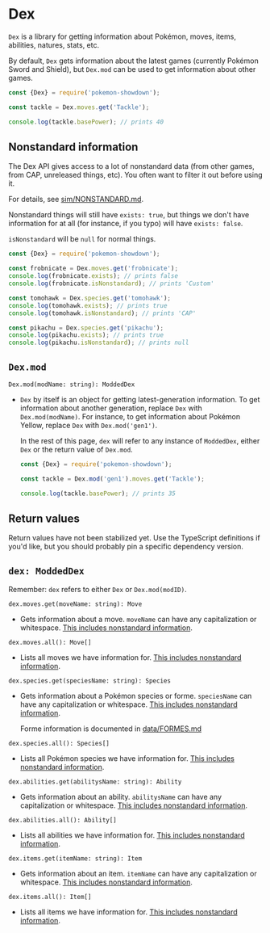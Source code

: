 Dex
===

`Dex` is a library for getting information about Pokémon, moves, items, abilities, natures, stats, etc.

By default, `Dex` gets information about the latest games (currently Pokémon Sword and Shield), but `Dex.mod` can be used to get information about other games.

```js
const {Dex} = require('pokemon-showdown');

const tackle = Dex.moves.get('Tackle');

console.log(tackle.basePower); // prints 40
```


Nonstandard information
-----------------------

The Dex API gives access to a lot of nonstandard data (from other games, from CAP, unreleased things, etc). You often want to filter it out before using it.

For details, see [sim/NONSTANDARD.md](./NONSTANDARD.md).

Nonstandard things will still have `exists: true`, but things we don't have information for at all (for instance, if you typo) will have `exists: false`.

`isNonstandard` will be `null` for normal things.

```js
const {Dex} = require('pokemon-showdown');

const frobnicate = Dex.moves.get('frobnicate');
console.log(frobnicate.exists); // prints false
console.log(frobnicate.isNonstandard); // prints 'Custom'

const tomohawk = Dex.species.get('tomohawk');
console.log(tomohawk.exists); // prints true
console.log(tomohawk.isNonstandard); // prints 'CAP'

const pikachu = Dex.species.get('pikachu');
console.log(pikachu.exists); // prints true
console.log(pikachu.isNonstandard); // prints null
```


`Dex.mod`
---------

`Dex.mod(modName: string): ModdedDex`

* `Dex` by itself is an object for getting latest-generation information. To get information about another generation, replace `Dex` with `Dex.mod(modName)`. For instance, to get information about Pokémon Yellow, replace `Dex` with `Dex.mod('gen1')`.

  In the rest of this page, `dex` will refer to any instance of `ModdedDex`, either `Dex` or the return value of `Dex.mod`.

  ```js
  const {Dex} = require('pokemon-showdown');

  const tackle = Dex.mod('gen1').moves.get('Tackle');

  console.log(tackle.basePower); // prints 35
  ```


Return values
-------------

Return values have not been stabilized yet. Use the TypeScript definitions if you'd like, but you should probably pin a specific dependency version.


`dex: ModdedDex`
----------------

Remember: `dex` refers to either `Dex` or `Dex.mod(modID)`.

`dex.moves.get(moveName: string): Move`

* Gets information about a move. `moveName` can have any capitalization or whitespace. [This includes nonstandard information](#nonstandard-information).

`dex.moves.all(): Move[]`

* Lists all moves we have information for. [This includes nonstandard information](#nonstandard-information).

`dex.species.get(speciesName: string): Species`

* Gets information about a Pokémon species or forme. `speciesName` can have any capitalization or whitespace. [This includes nonstandard information](#nonstandard-information).

  Forme information is documented in [data/FORMES.md](./../data/FORMES.md)

`dex.species.all(): Species[]`

* Lists all Pokémon species we have information for. [This includes nonstandard information](#nonstandard-information).

`dex.abilities.get(abilitysName: string): Ability`

* Gets information about an ability. `abilitysName` can have any capitalization or whitespace. [This includes nonstandard information](#nonstandard-information).

`dex.abilities.all(): Ability[]`

* Lists all abilities we have information for. [This includes nonstandard information](#nonstandard-information).

`dex.items.get(itemName: string): Item`

* Gets information about an item. `itemName` can have any capitalization or whitespace. [This includes nonstandard information](#nonstandard-information).

`dex.items.all(): Item[]`

* Lists all items we have information for. [This includes nonstandard information](#nonstandard-information).


